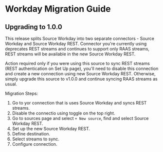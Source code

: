 # Workday Migration Guide

## Upgrading to 1.0.0

This release splits Source Workday into two separate connectors - Source Workday and Source Workday REST.
Connector you're currently using deprecates REST streams and continues to support only RAAS streams, REST streams will be available in the new Source Workday REST. 

Action required only if you were using this source to sync REST streams (REST authentication on Set Up page), you'll need to disable this connection and create a new connection using new Source Workday REST. Otherwise, simply upgrade this source to v1.0.0 and continue syncing RAAS streams as usual.

Migration Steps:

1. Go to yor connection that is uses Source Workday and syncs REST streams.
2. Disable the connectio using toggle on the top right.
3. Go to sources page and select `+ New source`, find and select Source Workday REST.
4. Set up the new Source Workday REST.
5. Define destination.
6. Select streams to sync.
7. Configure connection.
